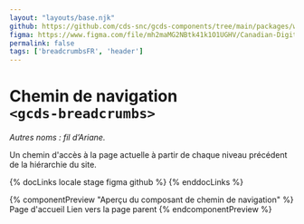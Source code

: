 ```yaml
---
layout: "layouts/base.njk"
github: https://github.com/cds-snc/gcds-components/tree/main/packages/web/src/components/gcds-breadcrumbs
figma: https://www.figma.com/file/mh2maMG2NBtk41k1O1UGHV/Canadian-Digital-Service%E2%80%A8---GC-Design-System?node-id=2353%3A7848&t=ciEmm7GYyGAY73zZ-0
permalink: false
tags: ['breadcrumbsFR', 'header']
---
```


# Chemin de navigation <br>`<gcds-breadcrumbs>`

_Autres noms : fil d’Ariane._

Un chemin d'accès à la page actuelle à partir de chaque niveau précédent de la hiérarchie du site.

{% docLinks locale stage figma github %}
{% enddocLinks %}

{% componentPreview "Aperçu du composant de chemin de navigation" %}
<gcds-breadcrumbs>
  <gcds-breadcrumbs-item href="#">Page d'accueil</gcds-breadcrumbs-item>
  <gcds-breadcrumbs-item href="#">Lien vers la page parent</gcds-breadcrumbs-item>
</gcds-breadcrumbs-item>
{% endcomponentPreview %}
